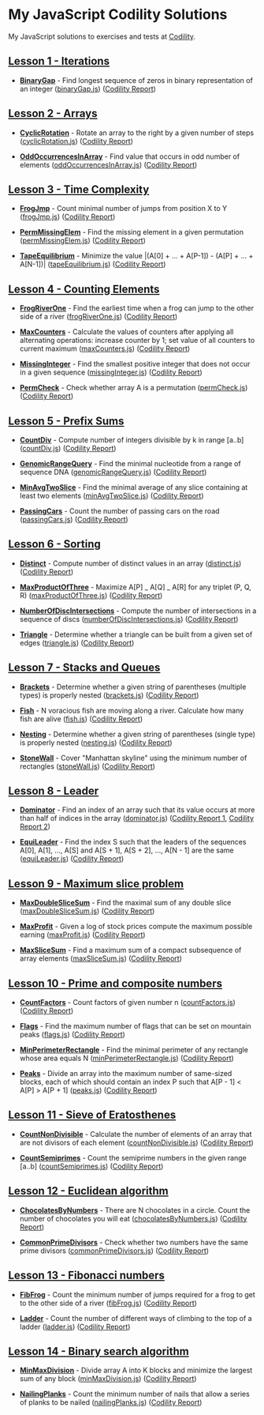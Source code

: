# My JavaScript Codility Solutions

My JavaScript solutions to exercises and tests at [Codility](https://codility.com/programmers/lessons/).

## [Lesson 1 - Iterations](https://app.codility.com/programmers/lessons/1-iterations/)

- [**BinaryGap**](https://app.codility.com/programmers/lessons/1-iterations/binary_gap/) - Find longest sequence of zeros in binary representation of an integer ([binaryGap.js](./01-iterations/binaryGap.js)) ([Codility Report](https://app.codility.com/demo/results/trainingGJYAD9-MAD/))

## [Lesson 2 - Arrays](https://app.codility.com/programmers/lessons/2-arrays/)

- [**CyclicRotation**](https://app.codility.com/programmers/lessons/2-arrays/cyclic_rotation/) - Rotate an array to the right by a given number of steps ([cyclicRotation.js](./02-arrays/cyclicRotation.js)) ([Codility Report](https://app.codility.com/demo/results/trainingX6M4M6-QPE/))

- [**OddOccurrencesInArray**](https://app.codility.com/programmers/lessons/2-arrays/odd_occurrences_in_array/) - Find value that occurs in odd number of elements ([oddOccurrencesInArray.js](./02-arrays/cyclicRotation.js)) ([Codility Report](https://app.codility.com/demo/results/trainingFQSK8M-RG3/))

## [Lesson 3 - Time Complexity](https://app.codility.com/programmers/lessons/3-time_complexity/)

- [**FrogJmp**](https://app.codility.com/programmers/lessons/3-time_complexity/frog_jmp/) - Count minimal number of jumps from position X to Y ([frogJmp.js](./03-time-complexity/frogJmp.js)) ([Codility Report](https://app.codility.com/demo/results/trainingYPMZCR-8KN//))

- [**PermMissingElem**](https://app.codility.com/programmers/lessons/3-time_complexity/perm_missing_elem/) - Find the missing element in a given permutation ([permMissingElem.js](./03-time-complexity/permMissingElem.js)) ([Codility Report](https://app.codility.com/demo/results/trainingB498EH-6U9/))

- [**TapeEquilibrium**](https://app.codility.com/programmers/lessons/3-time_complexity/tape_equilibrium/) - Minimize the value |(A[0] + ... + A[P-1]) - (A[P] + ... + A[N-1])| ([tapeEquilibrium.js](./03-time-complexity/tapeEquilibrium.js)) ([Codility Report](https://app.codility.com/demo/results/trainingVUGJ4W-TRD/))

## [Lesson 4 - Counting Elements](https://app.codility.com/programmers/lessons/4-counting_elements/)

- [**FrogRiverOne**](https://app.codility.com/programmers/lessons/4-counting_elements/frog_river_one/) - Find the earliest time when a frog can jump to the other side of a river ([frogRiverOne.js](./04-counting-elements/frogRiverOne.js)) ([Codility Report](https://app.codility.com/demo/results/trainingCX3SCJ-7VM/))

- [**MaxCounters**](https://app.codility.com/programmers/lessons/4-counting_elements/max_counters/) - Calculate the values of counters after applying all alternating operations: increase counter by 1; set value of all counters to current maximum ([maxCounters.js](./04-counting-elements/maxCounters.js)) ([Codility Report](https://app.codility.com/demo/results/training25V3A5-5PA/))

- [**MissingInteger**](https://app.codility.com/programmers/lessons/4-counting_elements/missing_integer/) - Find the smallest positive integer that does not occur in a given sequence ([missingInteger.js](./04-counting-elements/missingInteger.js)) ([Codility Report](https://app.codility.com/demo/results/trainingJNN86R-V67/))

- [**PermCheck**](https://app.codility.com/programmers/lessons/4-counting_elements/perm_check/) - Check whether array A is a permutation ([permCheck.js](./04-counting-elements/permCheck.js)) ([Codility Report](https://app.codility.com/demo/results/training4PE5VF-PZH/))

## [Lesson 5 - Prefix Sums](https://app.codility.com/programmers/lessons/5-prefix_sums/)

- [**CountDiv**](https://app.codility.com/programmers/lessons/5-prefix_sums/count_div/) - Compute number of integers divisible by k in range [a..b] ([countDiv.js](./05-prefix-sums/countDiv.js)) ([Codility Report](https://app.codility.com/demo/results/trainingHXC6ZT-6KF/))

- [**GenomicRangeQuery**](https://app.codility.com/programmers/lessons/5-prefix_sums/genomic_range_query/) - Find the minimal nucleotide from a range of sequence DNA ([genomicRangeQuery.js](./05-prefix-sums/genomicRangeQuery.js)) ([Codility Report](https://app.codility.com/demo/results/trainingTGMMAN-FEN/))

- [**MinAvgTwoSlice**](https://app.codility.com/programmers/lessons/5-prefix_sums/min_avg_two_slice/) - Find the minimal average of any slice containing at least two elements ([minAvgTwoSlice.js](./05-prefix-sums/minAvgTwoSlice.js)) ([Codility Report](https://app.codility.com/demo/results/training38EMWX-DRJ/))

- [**PassingCars**](https://app.codility.com/programmers/lessons/5-prefix_sums/passing_cars/) - Count the number of passing cars on the road ([passingCars.js](./05-prefix-sums/passingCars.js)) ([Codility Report](https://app.codility.com/demo/results/trainingEV3WKJ-H2T/))

## [Lesson 6 - Sorting](https://app.codility.com/programmers/lessons/6-sorting/)

- [**Distinct**](https://app.codility.com/programmers/lessons/6-sorting/distinct/) - Compute number of distinct values in an array ([distinct.js](./06-sorting/distinct.js)) ([Codility Report](https://app.codility.com/demo/results/trainingRVCWPK-9WS/))

- [**MaxProductOfThree**](https://app.codility.com/programmers/lessons/6-sorting/max_product_of_three/) - Maximize A[P] _ A[Q] _ A[R] for any triplet (P, Q, R) ([maxProductOfThree.js](./06-sorting/maxProductOfThree.js)) ([Codility Report](https://app.codility.com/demo/results/training8RUW3M-RGZ/))

- [**NumberOfDiscIntersections**](https://app.codility.com/programmers/lessons/6-sorting/number_of_disc_intersections/) - Compute the number of intersections in a sequence of discs ([numberOfDiscIntersections.js](./06-sorting/numberOfDiscIntersections.js)) ([Codility Report](https://app.codility.com/demo/results/trainingVHCHHU-EDP/))

- [**Triangle**](https://app.codility.com/programmers/lessons/6-sorting/triangle/) - Determine whether a triangle can be built from a given set of edges ([triangle.js](./06-sorting/triangle.js)) ([Codility Report](https://app.codility.com/demo/results/training35MRMB-C9Q/))

## [Lesson 7 - Stacks and Queues](https://app.codility.com/programmers/lessons/7-stacks_and_queues/)

- [**Brackets**](https://app.codility.com/programmers/lessons/7-stacks_and_queues/brackets/) - Determine whether a given string of parentheses (multiple types) is properly nested ([brackets.js](./07-stacks-and-queues/brackets.js)) ([Codility Report](https://app.codility.com/demo/results/trainingRC3JDM-DZU/))

- [**Fish**](https://app.codility.com/programmers/lessons/7-stacks_and_queues/fish/) - N voracious fish are moving along a river. Calculate how many fish are alive ([fish.js](./07-stacks-and-queues/fish.js)) ([Codility Report](https://app.codility.com/demo/results/training5PYZPV-R4D/))

- [**Nesting**](https://app.codility.com/programmers/lessons/7-stacks_and_queues/nesting/) - Determine whether a given string of parentheses (single type) is properly nested ([nesting.js](./07-stacks-and-queues/nesting.js)) ([Codility Report](https://app.codility.com/demo/results/trainingSPCCTC-AUG/))

- [**StoneWall**](https://app.codility.com/programmers/lessons/7-stacks_and_queues/stone_wall/) - Cover "Manhattan skyline" using the minimum number of rectangles ([stoneWall.js](./07-stacks-and-queues/stoneWall.js)) ([Codility Report](https://app.codility.com/demo/results/training6QQDU3-GW5/))

## [Lesson 8 - Leader](https://app.codility.com/programmers/lessons/8-leader/)

- [**Dominator**](https://app.codility.com/programmers/lessons/8-leader/dominator/) - Find an index of an array such that its value occurs at more than half of indices in the array ([dominator.js](./08-leader/dominator.js)) ([Codility Report 1](https://app.codility.com/demo/results/trainingEQZT58-RM7/), [Codility Report 2](https://app.codility.com/demo/results/trainingP46Z4W-Q4J/))

- [**EquiLeader**](https://app.codility.com/programmers/lessons/8-leader/equi_leader/) - Find the index S such that the leaders of the sequences A[0], A[1], ..., A[S] and A[S + 1], A[S + 2], ..., A[N - 1] are the same ([equiLeader.js](./08-leader/equiLeader.js)) ([Codility Report](https://app.codility.com/demo/results/trainingVU9AJW-G2R/))

## [Lesson 9 - Maximum slice problem](https://app.codility.com/programmers/lessons/9-maximum_slice_problem/)

- [**MaxDoubleSliceSum**](https://app.codility.com/programmers/lessons/9-maximum_slice_problem/max_double_slice_sum/) - Find the maximal sum of any double slice ([maxDoubleSliceSum.js](./09-maximum-slice-problem/maxDoubleSliceSum.js)) ([Codility Report](https://app.codility.com/demo/results/trainingPTCD5K-5GX/))

- [**MaxProfit**](https://app.codility.com/programmers/lessons/9-maximum_slice_problem/max_profit/) - Given a log of stock prices compute the maximum possible earning ([maxProfit.js](./09-maximum-slice-problem/maxProfit.js)) ([Codility Report](https://app.codility.com/demo/results/training5FX399-H93/))

- [**MaxSliceSum**](https://app.codility.com/programmers/lessons/9-maximum_slice_problem/max_slice_sum/) - Find a maximum sum of a compact subsequence of array elements ([maxSliceSum.js](./09-maximum-slice-problem/maxSliceSum.js)) ([Codility Report](https://app.codility.com/demo/results/trainingZ4ER3E-CYD/))

## [Lesson 10 - Prime and composite numbers](https://app.codility.com/programmers/lessons/10-prime_and_composite_numbers/)

- [**CountFactors**](https://app.codility.com/programmers/lessons/10-prime_and_composite_numbers/count_factors/) - Count factors of given number n ([countFactors.js](./10-prime-and-composite-numbers/countFactors.js)) ([Codility Report](https://app.codility.com/demo/results/trainingKEK6WX-WZZ/))

- [**Flags**](https://app.codility.com/programmers/lessons/10-prime_and_composite_numbers/flags/) - Find the maximum number of flags that can be set on mountain peaks ([flags.js](./10-prime-and-composite-numbers/flags.js)) ([Codility Report](https://app.codility.com/demo/results/trainingQY5ASN-NEM/))

- [**MinPerimeterRectangle**](https://app.codility.com/programmers/lessons/10-prime_and_composite_numbers/min_perimeter_rectangle/) - Find the minimal perimeter of any rectangle whose area equals N ([minPerimeterRectangle.js](./10-prime-and-composite-numbers/minPerimeterRectangle.js)) ([Codility Report](https://app.codility.com/demo/results/trainingK5FC5Y-FSA/))

- [**Peaks**](https://app.codility.com/programmers/lessons/10-prime_and_composite_numbers/peaks/) - Divide an array into the maximum number of same-sized blocks, each of which should contain an index P such that A[P - 1] < A[P] > A[P + 1] ([peaks.js](./10-prime-and-composite-numbers/peaks.js)) ([Codility Report](https://app.codility.com/demo/results/trainingS3PZWP-4CQ/))

## [Lesson 11 - Sieve of Eratosthenes](https://app.codility.com/programmers/lessons/11-sieve_of_eratosthenes/)

- [**CountNonDivisible**](https://app.codility.com/programmers/lessons/11-sieve_of_eratosthenes/count_non_divisible/) - Calculate the number of elements of an array that are not divisors of each element ([countNonDivisible.js](./11-sieve-of-eratosthenes/countNonDivisible.js)) ([Codility Report](https://app.codility.com/demo/results/trainingRN48QF-6A4/))

- [**CountSemiprimes**](https://app.codility.com/programmers/lessons/11-sieve_of_eratosthenes/count_semiprimes/) - Count the semiprime numbers in the given range [a..b] ([countSemiprimes.js](./11-sieve-of-eratosthenes/countSemiprimes.js)) ([Codility Report](https://app.codility.com/demo/results/trainingA56PWM-9H8/))

## [Lesson 12 - Euclidean algorithm](https://app.codility.com/programmers/lessons/12-euclidean_algorithm/)

- [**ChocolatesByNumbers**](https://app.codility.com/programmers/lessons/12-euclidean_algorithm/chocolates_by_numbers/) - There are N chocolates in a circle. Count the number of chocolates you will eat ([chocolatesByNumbers.js](./12-euclidean-algorithm/chocolatesByNumbers.js)) ([Codility Report](https://app.codility.com/demo/results/trainingRPA9MC-A5B/))

- [**CommonPrimeDivisors**](https://app.codility.com/programmers/lessons/12-euclidean_algorithm/common_prime_divisors/) - Check whether two numbers have the same prime divisors ([commonPrimeDivisors.js](./12-euclidean-algorithm/commonPrimeDivisors.js)) ([Codility Report](https://app.codility.com/demo/results/training5ZXKBE-WVE/))

## [Lesson 13 - Fibonacci numbers](https://app.codility.com/programmers/lessons/13-fibonacci_numbers/)

- [**FibFrog**](https://app.codility.com/programmers/lessons/13-fibonacci_numbers/fib_frog/) - Count the minimum number of jumps required for a frog to get to the other side of a river ([fibFrog.js](./13-fibonacci-numbers/fibFrog.js)) ([Codility Report](https://app.codility.com/demo/results/training6YVT26-UW7/))

- [**Ladder**](https://app.codility.com/programmers/lessons/13-fibonacci_numbers/ladder/) - Count the number of different ways of climbing to the top of a ladder ([ladder.js](./13-fibonacci-numbers/ladder.js)) ([Codility Report](https://app.codility.com/demo/results/trainingJPMCQS-56C/))

## [Lesson 14 - Binary search algorithm](https://app.codility.com/programmers/lessons/14-binary_search_algorithm/)

- [**MinMaxDivision**](https://app.codility.com/programmers/lessons/14-binary_search_algorithm/min_max_division/) - Divide array A into K blocks and minimize the largest sum of any block ([minMaxDivision.js](./14-binary-search-algorithm/minMaxDivision.js)) ([Codility Report](https://app.codility.com/demo/results/training39EVKF-MBF/))

- [**NailingPlanks**](https://app.codility.com/programmers/lessons/14-binary_search_algorithm/nailing_planks/) - Count the minimum number of nails that allow a series of planks to be nailed ([nailingPlanks.js](./14-binary-search-algorithm/nailingPlanks.js)) ([Codility Report](https://app.codility.com/demo/results/trainingHYT8TD-K88/))
